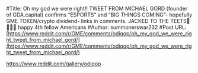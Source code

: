 #Title: Oh my god we were right!! TWEET FROM MICHAEL GORD (founder of GDA.capital) confirms “ESPORTS” and “BIG THINGS COMING”- hopefully GME TOKEN/crypto dividend- links in comments. JACKED TO THE TEETS🚀🚀🚀🚀 happy 4th fellow Americans
#Author: summonerswar232
#Post URL: [https://www.reddit.com/r/GME/comments/odiqop/oh_my_god_we_were_right_tweet_from_michael_gord/](https://www.reddit.com/r/GME/comments/odiqop/oh_my_god_we_were_right_tweet_from_michael_gord/)


https://www.reddit.com/gallery/odiqop